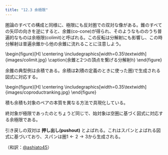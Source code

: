 ```yaml
---
title: "12.3 余極限"
---
```


圏論のすべての構成と同様に、極限にも反対圏での双対な像がある。錐のすべての矢印の向きを逆にすると、余錐(co-cone)が得られ、そのようなもののうち普遍的なものは余極限(colimit)と呼ばれる。この反転は分解射にも影響し、この時分解射は普遍余錐から他の余錐に流れることに注意しよう。



\begin{figure}[H]
\centering
\includegraphics[width=0.35\textwidth]{images/colimit.jpg}
\caption{余錐と2つの頂点を繋げる分解射$h$}
\end{figure}

余錐の典型例は余積である。余積は$\mathbf{2}$(積の定義のときに使った圏)で生成される図式に対応する。


\begin{figure}[H]
\centering
\includegraphics[width=0.35\textwidth]{images/coproductranking.jpg}
\end{figure}

積も余積も対象のペアの本質を異なる方法で具現化している。

終対象が極限であったのとちょうど同じで、始対象は空圏に基づく図式に対応する余極限である。

引き戻しの双対は **押し出し(pushout)** とよばれる。これはスパンとよばれる図式に基づいており、スパンは圏$1\leftarrow2\rightarrow3$から生成される。


（和訳：[@ashiato45](https://twitter.com/ashiato45)）
